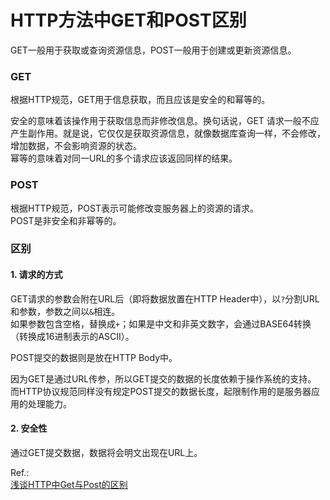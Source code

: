 # HTTP方法中GET和POST区别

GET一般用于获取或查询资源信息，POST一般用于创建或更新资源信息。

### GET

根据HTTP规范，GET用于信息获取，而且应该是安全的和幂等的。

安全的意味着该操作用于获取信息而非修改信息。换句话说，GET 请求一般不应产生副作用。就是说，它仅仅是获取资源信息，就像数据库查询一样，不会修改，增加数据，不会影响资源的状态。  
幂等的意味着对同一URL的多个请求应该返回同样的结果。

### POST

根据HTTP规范，POST表示可能修改变服务器上的资源的请求。  
POST是非安全和非幂等的。

### 区别

#### 1. 请求的方式

GET请求的参数会附在URL后（即将数据放置在HTTP Header中），以`?`分割URL和参数，参数之间以`&`相连。  
如果参数包含空格，替换成`+`；如果是中文和非英文数字，会通过BASE64转换（转换成16进制表示的ASCII）。

POST提交的数据则是放在HTTP Body中。

因为GET是通过URL传参，所以GET提交的数据的长度依赖于操作系统的支持。  
而HTTP协议规范同样没有规定POST提交的数据长度，起限制作用的是服务器应用的处理能力。

#### 2. 安全性

通过GET提交数据，数据将会明文出现在URL上。

Ref.:  
[浅谈HTTP中Get与Post的区别](https://www.cnblogs.com/hyddd/archive/2009/03/31/1426026.html)
